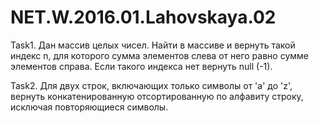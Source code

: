 # NET.W.2016.01.Lahovskaya.02
Task1. Дан массив целых чисел. Найти в массиве и вернуть такой индекс n,
для которого сумма элементов слева от него равно сумме элементов справа. Если такого индекса нет вернуть null (-1).

Task2. Для двух строк, включающих только символы от 'a'  до  'z', вернуть конкатенированную отсортированную по алфавиту строку, исключая повторяющиеся символы.
